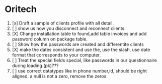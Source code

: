 # Oritech
1. [x] Draft a sample of clients profile with all detail.
2. [ ] show us how you disconnect and reconnect clients.
3. [X] Change installation table to found,add table invoices and add password column on package table.
4. [ ] Show how the passwords are created and differentite clients
5. [X] make the dates consistent and use the, use the slash, use date format that corresponds to your computer.
6. [ ] Treat the special fields special, like passwords in our questionnaire during loading.(pk)???
7. [ ] use correct datatypes like in phone number,id, should be right aligned, a null is not a zero, remove the zeros